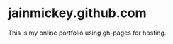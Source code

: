 jainmickey.github.com
=======================

This is my online portfolio using gh-pages for hosting.
